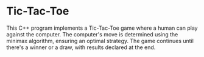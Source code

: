 # Tic-Tac-Toe
This C++ program implements a Tic-Tac-Toe game where a human can play against the computer. The computer's move is determined using the minimax algorithm, ensuring an optimal strategy. The game continues until there's a winner or a draw, with results declared at the end.
